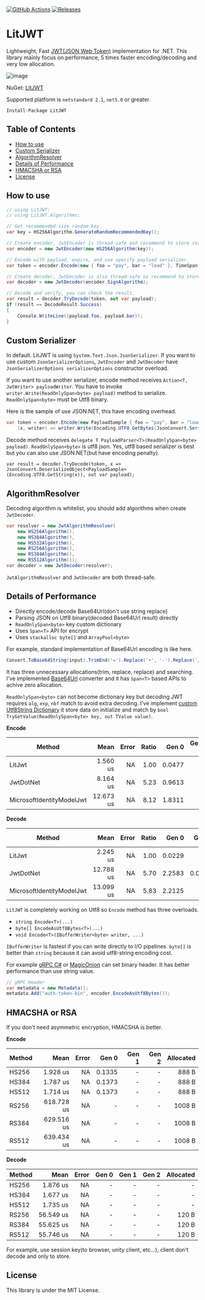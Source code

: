 [![GitHub Actions](https://github.com/Cysharp/LitJWT/workflows/Build-Debug/badge.svg)](https://github.com/Cysharp/LitJWT/actions) [![Releases](https://img.shields.io/github/release/Cysharp/LitJWT.svg)](https://github.com/Cysharp/LitJWT/releases)

LitJWT
===

Lightweight, Fast [JWT(JSON Web Token)](https://jwt.io/) implementation for .NET. This library mainly focus on performance, 5 times faster encoding/decoding and very low allocation.

![image](https://user-images.githubusercontent.com/46207/58414904-c4c31300-80b7-11e9-9bd2-12f794518494.png)

NuGet: [LitJWT](https://www.nuget.org/packages/LitJWT)

Supported platform is `netstandard 2.1`, `net5.0` or greater.

```
Install-Package LitJWT
```

<!-- START doctoc generated TOC please keep comment here to allow auto update -->
<!-- DON'T EDIT THIS SECTION, INSTEAD RE-RUN doctoc TO UPDATE -->
## Table of Contents

- [How to use](#how-to-use)
- [Custom Serializer](#custom-serializer)
- [AlgorithmResolver](#algorithmresolver)
- [Details of Performance](#details-of-performance)
- [HMACSHA or RSA](#hmacsha-or-rsa)
- [License](#license)

<!-- END doctoc generated TOC please keep comment here to allow auto update -->

How to use
---

```csharp
// using LitJWT;
// using LitJWT.Algorithms;

// Get recommended-size random key.
var key = HS256Algorithm.GenerateRandomRecommendedKey();

// Create encoder, JwtEncoder is thread-safe and recommend to store static/singleton.
var encoder = new JwtEncoder(new HS256Algorithm(key));

// Encode with payload, expire, and use specify payload serializer.
var token = encoder.Encode(new { foo = "pay", bar = "load" }, TimeSpan.FromMinutes(30));
```

```csharp
// Create decoder, JwtDecoder is also thread-safe so recommend to store static/singleton.
var decoder = new JwtDecoder(encoder.SignAlgorithm);

// Decode and verify, you can check the result.
var result = decoder.TryDecode(token, out var payload);
if (result == DecodeResult.Success)
{
    Console.WriteLine((payload.foo, payload.bar));
}
```

Custom Serializer
---
In default. LitJWT is using `System.Text.Json.JsonSerializer`. If you want to use custom `JsonSerializerOptions`, `JwtEncoder` and `JwtDecoder` have `JsonSerializerOptions serializerOptions` constructor overload.

If you want to use another serializer, encode method receives `Action<T, JwtWriter> payloadWriter`. You have to invoke `writer.Write(ReadOnlySpan<byte> payload)` method to serialize. `ReadOnlySpan<byte>` must be Utf8 binary.

Here is the sample of use JSON.NET, this have encoding overhead.

```csharp
var token = encoder.Encode(new PayloadSample { foo = "pay", bar = "load" }, TimeSpan.FromMinutes(30),
    (x, writer) => writer.Write(Encoding.UTF8.GetBytes(JsonConvert.SerializeObject(x))));
```

Decode method receives `delegate T PayloadParser<T>(ReadOnlySpan<byte> payload)`. `ReadOnlySpan<byte>` is utf8 json. Yes, utf8 based serializer is best but you can also use JSON.NET(but have encoding penalty).

```
var result = decoder.TryDecode(token, x => JsonConvert.DeserializeObject<PayloadSample>(Encoding.UTF8.GetString(x)), out var payload);
```

AlgorithmResolver
---
Decoding algorithm is whitelist, you should add algorithms when create `JwtDecoder`.

```csharp
var resolver = new JwtAlgorithmResolver(
    new HS256Algorithm(),
    new HS384Algorithm(),
    new HS512Algorithm(),
    new RS256Algorithm(),
    new RS384Algorithm(),
    new RS512Algorithm());
var decoder = new JwtDecoder(resolver);
```

`JwtAlgorithmResolver` and `JwtDecoder` are both thread-safe.

Details of Performance
---
* Directly encode/decode Base64Url(don't use string replace)
* Parsing JSON on Utf8 binary(decoded Base64Url result) directly
* `ReadOnlySpan<byte>` key custom dictionary
* Uses `Span<T>` API for encrypt
* Uses `stackalloc byte[]` and `ArrayPool<byte>`

For example, standard implementation of Base64Url encoding is like here.

```csharp
Convert.ToBase64String(input).TrimEnd('=').Replace('+', '-').Replace('/', '_')
```

It has three unnecessary allocations(trim, replace, replace) and searching. I've implemented [Base64Url](https://github.com/Cysharp/LitJWT/blob/master/src/LitJWT/Base64.cs) converter and it has `Span<T>` based APIs to achive zero allocation.

`ReadOnlySpan<byte>` can not become dictionary key but decoding JWT requires `alg`, `exp`, `nbf` match to avoid extra decoding. I've implement [custom Utf8String Dictionary](https://github.com/Cysharp/LitJWT/blob/master/src/LitJWT/ReadOnlyUtf8StringDictionary.cs) it store data on initialize and match by `bool TryGetValue(ReadOnlySpan<byte> key, out TValue value)`. 

**Encode**

|                    Method |      Mean | Error | Ratio |  Gen 0 | Gen 1 | Gen 2 | Allocated |
|-------------------------- |----------:|------:|------:|-------:|------:|------:|----------:|
|                    LitJwt |  1.560 us |    NA |  1.00 | 0.0477 |     - |     - |     320 B |
|                 JwtDotNet |  8.164 us |    NA |  5.23 | 0.9613 |     - |     - |    6216 B |
| MicrosoftIdentityModelJwt | 12.673 us |    NA |  8.12 | 1.8311 |     - |     - |   11665 B |

**Decode**

|                    Method |      Mean | Error | Ratio |  Gen 0 |  Gen 1 | Gen 2 | Allocated |
|-------------------------- |----------:|------:|------:|-------:|-------:|------:|----------:|
|                    LitJwt |  2.245 us |    NA |  1.00 | 0.0229 |      - |     - |     192 B |
|                 JwtDotNet | 12.788 us |    NA |  5.70 | 2.2583 | 0.0153 |     - |   14385 B |
| MicrosoftIdentityModelJwt | 13.099 us |    NA |  5.83 | 2.2125 |      - |     - |   14113 B |

`LitJWT` is completely working on Utf8 so `Encode` method has three overloads.

* `string Encode<T>(...)`
* `byte[] EncodeAsUtf8Bytes<T>(...)`
* `void Encode<T>(IBufferWriter<byte> writer, ...)`

`IBufferWriter` is fastest if you can write directly to I/O pipelines. `byte[]` is better than `string` because it can avoid utf8-string encoding cost.

For example [gRPC C#](https://github.com/grpc/grpc/tree/master/src/csharp) or [MagicOnion](https://github.com/Cysharp/MagicOnion/) can set binary header. It has better performance than use string value.

```csharp
// gRPC Header
var metadata = new Metadata();
metadata.Add("auth-token-bin", encoder.EncodeAsUtf8Bytes());
```

HMACSHA or RSA
---
If you don't need asymmetric encryption, HMACSHA is better.

**Encode**

| Method |       Mean | Error |  Gen 0 | Gen 1 | Gen 2 | Allocated |
|------- |-----------:|------:|-------:|------:|------:|----------:|
|  HS256 |   1.928 us |    NA | 0.1335 |     - |     - |     888 B |
|  HS384 |   1.787 us |    NA | 0.1373 |     - |     - |     888 B |
|  HS512 |   1.714 us |    NA | 0.1373 |     - |     - |     888 B |
|  RS256 | 618.728 us |    NA |      - |     - |     - |    1008 B |
|  RS384 | 629.516 us |    NA |      - |     - |     - |    1008 B |
|  RS512 | 639.434 us |    NA |      - |     - |     - |    1008 B |

**Decode**

| Method |      Mean | Error | Gen 0 | Gen 1 | Gen 2 | Allocated |
|------- |----------:|------:|------:|------:|------:|----------:|
|  HS256 |  1.876 us |    NA |     - |     - |     - |         - |
|  HS384 |  1.677 us |    NA |     - |     - |     - |         - |
|  HS512 |  1.735 us |    NA |     - |     - |     - |         - |
|  RS256 | 56.549 us |    NA |     - |     - |     - |     120 B |
|  RS384 | 55.625 us |    NA |     - |     - |     - |     120 B |
|  RS512 | 55.746 us |    NA |     - |     - |     - |     120 B |

For example, use session key(to browser, unity client, etc...), client don't decode and only to store.

License
---
This library is under the MIT License.
